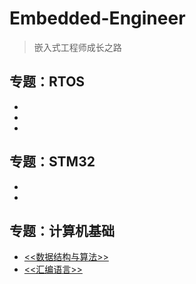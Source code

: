 # Embedded-Engineer
> 嵌入式工程师成长之路

## 专题：RTOS
 *
 *
 *
 
## 专题：STM32
 *
 *
 
## 专题：计算机基础
 * [<<数据结构与算法>>](https://github.com/lanwailan/Embedded-Engineer/tree/main/CS/%E6%B5%99%E5%A4%A7%E6%95%B0%E6%8D%AE%E7%BB%93%E6%9E%84%E4%B8%8E%E7%AE%97%E6%B3%95)
 * [<<汇编语言>>](https://github.com/lanwailan/Embedded-Engineer/tree/main/CS/%E6%B1%87%E7%BC%96%E8%AF%AD%E8%A8%80)
